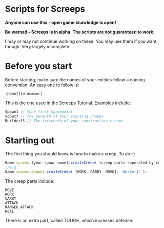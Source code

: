 # Scripts for Screeps

**Anyone can use this - open game knowledge is open!**

**Be warned - Screeps is in alpha. The scripts are not guaranteed to work.**

I may or may not continue working on these. You may use them if you want, though. Very largely incomplete.

# Before you start

Before starting, make sure the names of your entities follow a naming convention. An easy one to follow is:
```
[name][id-number]
```
 This is the one used in the Screeps Tutorial. Examples include:

```js
Spawn1 // Your first spawnpoint
Scout7 // The seventh of your scouting creeps
Builder15 // The fifteenth of your construction creeps
```

# Starting out

The first thing you should know is how to make a creep. To do it:
```js
Game.spawns.[your-spawn-name].createCreep( [creep-parts-seperated-by-commas], '[creep-name]' );
//e.g.
Game.spawns.Spawn1.createCreep( [WORK, CARRY, MOVE], 'Worker1' );
```
The creep parts include:
```
MOVE
WORK
CARRY
ATTACK
RANGED_ATTACK
HEAL
```
There is an extra part, called TOUGH, which increases defense.

